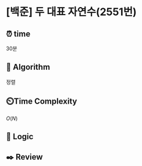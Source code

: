 # [백준]  두 대표 자연수(2551번)

## ⏰  **time**

30분

## :pushpin: **Algorithm**

정렬

## ⏲️**Time Complexity**

$O(N)$

## :round_pushpin: **Logic**

## :black_nib: **Review**

```

```
